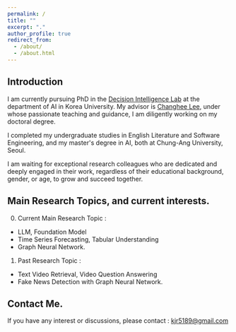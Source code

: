 ```yaml
---
permalink: /
title: ""
excerpt: "."
author_profile: true
redirect_from: 
  - /about/
  - /about.html
---
```



Introduction 
------
I am currently pursuing PhD in the [Decision Intelligence Lab](https://sites.google.com/view/decision-intelligence/home) at the department of AI in Korea University. My advisor is [Changhee Lee](https://scholar.google.com/citations?user=kSvJTg4AAAAJ&hl=en), under whose passionate teaching and guidance, I am diligently working on my doctoral degree. 

I completed my undergraduate studies in English Literature and Software Engineering, and my master's degree in AI, both at Chung-Ang University, Seoul.

I am waiting for exceptional research colleagues who are dedicated and deeply engaged in their work, regardless of their educational background, gender, or age, to grow and succeed together.

Main Research Topics, and current interests.
-----
0. Current Main Research Topic : 
  - LLM, Foundation Model
  - Time Series Forecasting, Tabular Understanding
  - Graph Neural Network.
1. Past Research Topic : 
  - Text Video Retrieval, Video Question Answering
  - Fake News Detection with Graph Neural Network. 

Contact Me. 
------
If you have any interest or discussions, please contact : <kjr5189@gmail.com>

